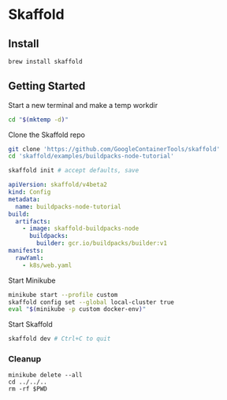 # Skaffold

## Install

```bash
brew install skaffold
```

## Getting Started

Start a new terminal and make a temp workdir

```bash
cd "$(mktemp -d)"
```

Clone the Skaffold repo

```bash
git clone 'https://github.com/GoogleContainerTools/skaffold'
cd 'skaffold/examples/buildpacks-node-tutorial'
```

```bash
skaffold init # accept defaults, save
```

```yaml
apiVersion: skaffold/v4beta2
kind: Config
metadata:
  name: buildpacks-node-tutorial
build:
  artifacts:
    - image: skaffold-buildpacks-node
      buildpacks:
        builder: gcr.io/buildpacks/builder:v1
manifests:
  rawYaml:
    - k8s/web.yaml
```

Start Minikube

```bash
minikube start --profile custom
skaffold config set --global local-cluster true
eval "$(minikube -p custom docker-env)"
```

Start Skaffold

```bash
skaffold dev # Ctrl+C to quit
```

### Cleanup

```
minikube delete --all
cd ../../..
rm -rf $PWD
```

